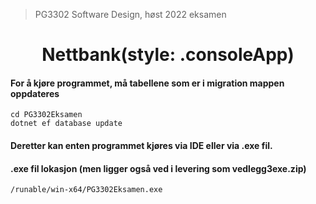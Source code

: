 > PG3302 Software Design, høst 2022 eksamen
<h1 align="center">
Nettbank(style: .consoleApp)
</h1>


#### For å kjøre programmet, må tabellene som er i migration mappen oppdateres
```
cd PG3302Eksamen
dotnet ef database update
```
#### Deretter kan enten programmet kjøres via IDE eller via .exe fil.

#### .exe fil lokasjon (men ligger også ved i levering som vedlegg3exe.zip)
````
/runable/win-x64/PG3302Eksamen.exe
